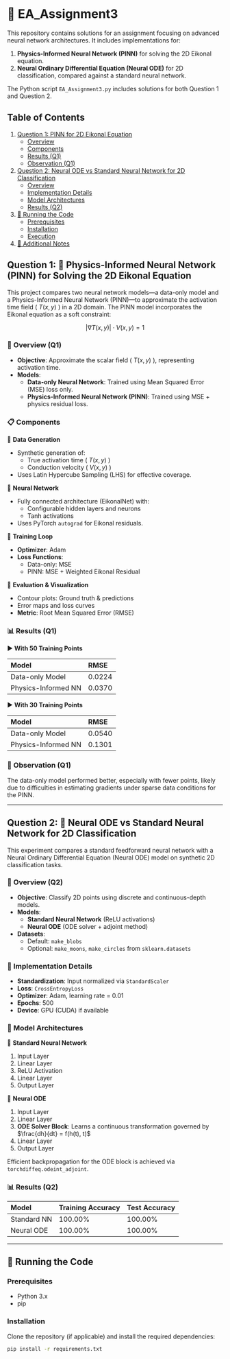 # 🧪 EA_Assignment3

This repository contains solutions for an assignment focusing on advanced neural network architectures. It includes implementations for:
1.  **Physics-Informed Neural Network (PINN)** for solving the 2D Eikonal equation.
2.  **Neural Ordinary Differential Equation (Neural ODE)** for 2D classification, compared against a standard neural network.

The Python script `EA_Assignment3.py` includes solutions for both Question 1 and Question 2.

## Table of Contents
1.  [Question 1: PINN for 2D Eikonal Equation](#question-1--physics-informed-neural-network-pinn-for-solving-the-2d-eikonal-equation)
    *   [Overview](#-overview-q1)
    *   [Components](#-components)
    *   [Results (Q1)](#-results-q1)
    *   [Observation (Q1)](#-observation-q1)
2.  [Question 2: Neural ODE vs Standard Neural Network for 2D Classification](#question-2--neural-ode-vs-standard-neural-network-for-2d-classification)
    *   [Overview](#-overview-q2)
    *   [Implementation Details](#-implementation-details)
    *   [Model Architectures](#-model-architectures)
    *   [Results (Q2)](#-results-q2)
3.  [🚀 Running the Code](#-running-the-code)
    *   [Prerequisites](#prerequisites)
    *   [Installation](#installation)
    *   [Execution](#execution)
4.  [📝 Additional Notes](#-additional-notes)

## Question 1: 🧠 Physics-Informed Neural Network (PINN) for Solving the 2D Eikonal Equation

This project compares two neural network models—a data-only model and a Physics-Informed Neural Network (PINN)—to approximate the activation time field ( $T(x, y)$ ) in a 2D domain.
The PINN model incorporates the Eikonal equation as a soft constraint:

$$ |\nabla T(x, y)| \cdot V(x, y) = 1 $$

### 📌 Overview (Q1)

*   **Objective**: Approximate the scalar field ( $T(x, y)$ ), representing activation time.
*   **Models**:
    *   **Data-only Neural Network**: Trained using Mean Squared Error (MSE) loss only.
    *   **Physics-Informed Neural Network (PINN)**: Trained using MSE + physics residual loss.

### 📋 Components

🔹 **Data Generation**
*   Synthetic generation of:
    *   True activation time ( $T(x, y)$ )
    *   Conduction velocity ( $V(x, y)$ )
*   Uses Latin Hypercube Sampling (LHS) for effective coverage.

🔹 **Neural Network**
*   Fully connected architecture (EikonalNet) with:
    *   Configurable hidden layers and neurons
    *   Tanh activations
*   Uses PyTorch `autograd` for Eikonal residuals.

🔹 **Training Loop**
*   **Optimizer**: Adam
*   **Loss Functions**:
    *   Data-only: MSE
    *   PINN: MSE + Weighted Eikonal Residual

🔹 **Evaluation & Visualization**
*   Contour plots: Ground truth & predictions
*   Error maps and loss curves
*   **Metric**: Root Mean Squared Error (RMSE)

### 📊 Results (Q1)

▶️ **With 50 Training Points**

| Model                 | RMSE   |
| :-------------------- | :----- |
| Data-only Model       | 0.0224 |
| Physics-Informed NN   | 0.0370 |

▶️ **With 30 Training Points**

| Model                 | RMSE   |
| :-------------------- | :----- |
| Data-only Model       | 0.0540 |
| Physics-Informed NN   | 0.1301 |

### 📌 Observation (Q1)
The data-only model performed better, especially with fewer points, likely due to difficulties in estimating gradients under sparse data conditions for the PINN.

---

## Question 2: 🧠 Neural ODE vs Standard Neural Network for 2D Classification

This experiment compares a standard feedforward neural network with a Neural Ordinary Differential Equation (Neural ODE) model on synthetic 2D classification tasks.

### 📌 Overview (Q2)

*   **Objective**: Classify 2D points using discrete and continuous-depth models.
*   **Models**:
    *   **Standard Neural Network** (ReLU activations)
    *   **Neural ODE** (ODE solver + adjoint method)
*   **Datasets**:
    *   Default: `make_blobs`
    *   Optional: `make_moons`, `make_circles` from `sklearn.datasets`

### 🔧 Implementation Details

*   **Standardization**: Input normalized via `StandardScaler`
*   **Loss**: `CrossEntropyLoss`
*   **Optimizer**: Adam, learning rate = 0.01
*   **Epochs**: 500
*   **Device**: GPU (CUDA) if available

### 🧪 Model Architectures

🔹 **Standard Neural Network**
1.  Input Layer
2.  Linear Layer
3.  ReLU Activation
4.  Linear Layer
5.  Output Layer

🔸 **Neural ODE**
1.  Input Layer
2.  Linear Layer
3.  **ODE Solver Block**: Learns a continuous transformation governed by $\frac{dh}{dt} = f(h(t), t)$
4.  Linear Layer
5.  Output Layer

Efficient backpropagation for the ODE block is achieved via `torchdiffeq.odeint_adjoint`.

### 📊 Results (Q2)

| Model         | Training Accuracy | Test Accuracy |
| :------------ | :---------------- | :------------ |
| Standard NN   | 100.00%           | 100.00%       |
| Neural ODE    | 100.00%           | 100.00%       |

---

## 🚀 Running the Code

### Prerequisites
*   Python 3.x
*   pip

### Installation
Clone the repository (if applicable) and install the required dependencies:
```bash
pip install -r requirements.txt
